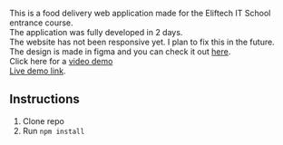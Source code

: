 This is a food delivery web application made for the Eliftech IT School entrance course.<br>
The application was fully developed in 2 days.<br>
The website has not been responsive yet. I plan to fix this in the future.<br>
The design is made in figma and you can check it out [here](https://www.figma.com/file/u4bvZL6cGgzGDT8CgmXEis/shop?type=design&node-id=0-1).<br>
Click here for a [video demo](https://youtu.be/8G_88mfasJo)<br>
[Live demo link](http://relifemc.com:25597/).

## Instructions
1. Clone repo
2. Run `npm install`

